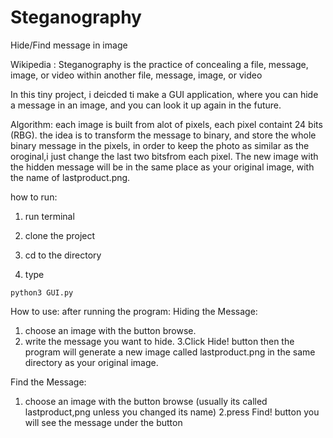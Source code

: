 # Steganography
Hide/Find message in image 

Wikipedia : Steganography is the practice of concealing a file, message, image, or video within another file, message, image, or video

In this tiny project, i deicded ti make a GUI application, where you can hide a message in an image, and you can look it up again in the future.

Algorithm:
each image is built from alot of pixels, each pixel containt 24 bits (RBG).
the idea is to transform the message to binary, and store the whole binary message in the pixels, in order to keep the photo as similar as the oroginal,i just change the last two bitsfrom each pixel.
The new image with the hidden message will be in the same place as your original image, with the name of lastproduct.png.

how to run:
1. run terminal

2. clone the project

3. cd to the directory

4. type 
```
python3 GUI.py
```

How to use:
after running the program:
Hiding the Message:

1. choose an image with the button browse.
2. write the message you want to hide.
3.Click Hide! button
then the program will generate a new image called lastproduct.png in the same directory as your original image.

Find the Message:
1. choose an image with the button browse (usually its called lastproduct,png unless you changed its name)
2.press Find! button
you will see the message under the button
